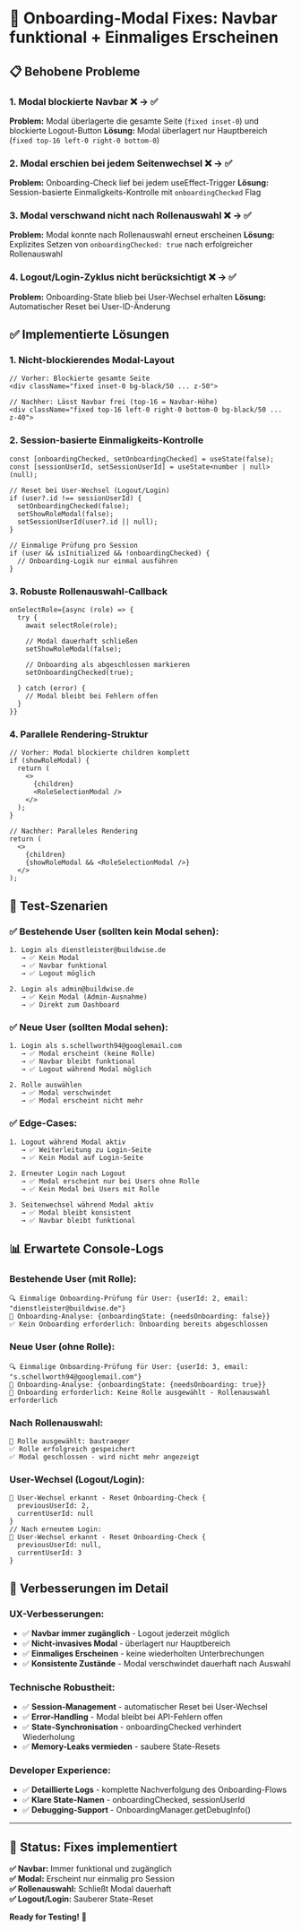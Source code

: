 # 🔧 Onboarding-Modal Fixes: Navbar funktional + Einmaliges Erscheinen

## 📋 Behobene Probleme

### **1. Modal blockierte Navbar** ❌ → ✅
**Problem:** Modal überlagerte die gesamte Seite (`fixed inset-0`) und blockierte Logout-Button
**Lösung:** Modal überlagert nur Hauptbereich (`fixed top-16 left-0 right-0 bottom-0`)

### **2. Modal erschien bei jedem Seitenwechsel** ❌ → ✅  
**Problem:** Onboarding-Check lief bei jedem useEffect-Trigger
**Lösung:** Session-basierte Einmaligkeits-Kontrolle mit `onboardingChecked` Flag

### **3. Modal verschwand nicht nach Rollenauswahl** ❌ → ✅
**Problem:** Modal konnte nach Rollenauswahl erneut erscheinen
**Lösung:** Explizites Setzen von `onboardingChecked: true` nach erfolgreicher Rollenauswahl

### **4. Logout/Login-Zyklus nicht berücksichtigt** ❌ → ✅
**Problem:** Onboarding-State blieb bei User-Wechsel erhalten
**Lösung:** Automatischer Reset bei User-ID-Änderung

## ✅ Implementierte Lösungen

### **1. Nicht-blockierendes Modal-Layout**
```tsx
// Vorher: Blockierte gesamte Seite
<div className="fixed inset-0 bg-black/50 ... z-50">

// Nachher: Lässt Navbar frei (top-16 = Navbar-Höhe)
<div className="fixed top-16 left-0 right-0 bottom-0 bg-black/50 ... z-40">
```

### **2. Session-basierte Einmaligkeits-Kontrolle**
```tsx
const [onboardingChecked, setOnboardingChecked] = useState(false);
const [sessionUserId, setSessionUserId] = useState<number | null>(null);

// Reset bei User-Wechsel (Logout/Login)
if (user?.id !== sessionUserId) {
  setOnboardingChecked(false);
  setShowRoleModal(false);
  setSessionUserId(user?.id || null);
}

// Einmalige Prüfung pro Session
if (user && isInitialized && !onboardingChecked) {
  // Onboarding-Logik nur einmal ausführen
}
```

### **3. Robuste Rollenauswahl-Callback**
```tsx
onSelectRole={async (role) => {
  try {
    await selectRole(role);
    
    // Modal dauerhaft schließen
    setShowRoleModal(false);
    
    // Onboarding als abgeschlossen markieren
    setOnboardingChecked(true);
    
  } catch (error) {
    // Modal bleibt bei Fehlern offen
  }
}}
```

### **4. Parallele Rendering-Struktur**
```tsx
// Vorher: Modal blockierte children komplett
if (showRoleModal) {
  return (
    <>
      {children}
      <RoleSelectionModal />
    </>
  );
}

// Nachher: Paralleles Rendering
return (
  <>
    {children}
    {showRoleModal && <RoleSelectionModal />}
  </>
);
```

## 🧪 Test-Szenarien

### **✅ Bestehende User (sollten kein Modal sehen):**
```
1. Login als dienstleister@buildwise.de
   → ✅ Kein Modal
   → ✅ Navbar funktional
   → ✅ Logout möglich

2. Login als admin@buildwise.de  
   → ✅ Kein Modal (Admin-Ausnahme)
   → ✅ Direkt zum Dashboard
```

### **✅ Neue User (sollten Modal sehen):**
```
1. Login als s.schellworth94@googlemail.com
   → ✅ Modal erscheint (keine Rolle)
   → ✅ Navbar bleibt funktional
   → ✅ Logout während Modal möglich
   
2. Rolle auswählen
   → ✅ Modal verschwindet
   → ✅ Modal erscheint nicht mehr
```

### **✅ Edge-Cases:**
```
1. Logout während Modal aktiv
   → ✅ Weiterleitung zu Login-Seite
   → ✅ Kein Modal auf Login-Seite
   
2. Erneuter Login nach Logout
   → ✅ Modal erscheint nur bei Users ohne Rolle
   → ✅ Kein Modal bei Users mit Rolle

3. Seitenwechsel während Modal aktiv
   → ✅ Modal bleibt konsistent
   → ✅ Navbar bleibt funktional
```

## 📊 Erwartete Console-Logs

### **Bestehende User (mit Rolle):**
```
🔍 Einmalige Onboarding-Prüfung für User: {userId: 2, email: "dienstleister@buildwise.de"}
🎯 Onboarding-Analyse: {onboardingState: {needsOnboarding: false}}
✅ Kein Onboarding erforderlich: Onboarding bereits abgeschlossen
```

### **Neue User (ohne Rolle):**
```
🔍 Einmalige Onboarding-Prüfung für User: {userId: 3, email: "s.schellworth94@googlemail.com"}
🎯 Onboarding-Analyse: {onboardingState: {needsOnboarding: true}}
🚀 Onboarding erforderlich: Keine Rolle ausgewählt - Rollenauswahl erforderlich
```

### **Nach Rollenauswahl:**
```
🎯 Rolle ausgewählt: bautraeger
✅ Rolle erfolgreich gespeichert
✅ Modal geschlossen - wird nicht mehr angezeigt
```

### **User-Wechsel (Logout/Login):**
```
🔄 User-Wechsel erkannt - Reset Onboarding-Check {
  previousUserId: 2, 
  currentUserId: null
}
// Nach erneutem Login:
🔄 User-Wechsel erkannt - Reset Onboarding-Check {
  previousUserId: null, 
  currentUserId: 3
}
```

## 🎯 Verbesserungen im Detail

### **UX-Verbesserungen:**
- ✅ **Navbar immer zugänglich** - Logout jederzeit möglich
- ✅ **Nicht-invasives Modal** - überlagert nur Hauptbereich
- ✅ **Einmaliges Erscheinen** - keine wiederholten Unterbrechungen
- ✅ **Konsistente Zustände** - Modal verschwindet dauerhaft nach Auswahl

### **Technische Robustheit:**
- ✅ **Session-Management** - automatischer Reset bei User-Wechsel
- ✅ **Error-Handling** - Modal bleibt bei API-Fehlern offen
- ✅ **State-Synchronisation** - onboardingChecked verhindert Wiederholung
- ✅ **Memory-Leaks vermieden** - saubere State-Resets

### **Developer Experience:**
- ✅ **Detaillierte Logs** - komplette Nachverfolgung des Onboarding-Flows
- ✅ **Klare State-Namen** - onboardingChecked, sessionUserId
- ✅ **Debugging-Support** - OnboardingManager.getDebugInfo()

---

## 🎉 Status: Fixes implementiert

**✅ Navbar:** Immer funktional und zugänglich  
**✅ Modal:** Erscheint nur einmalig pro Session  
**✅ Rollenauswahl:** Schließt Modal dauerhaft  
**✅ Logout/Login:** Sauberer State-Reset  

**Ready for Testing!** 🧪 